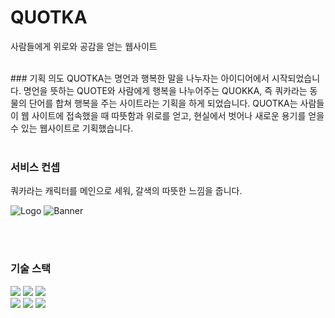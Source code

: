 # QUOTKA
사람들에게 위로와 공감을 얻는 웹사이트

<br>
### 기획 의도
QUOTKA는 명언과 행복한 말을 나누자는 아이디어에서 시작되었습니다. 명언을 뜻하는 QUOTE와 사람에게 행복을 나누어주는 QUOKKA, 즉 쿼카라는 동물의 단어를 합쳐 행복을 주는 사이트라는 기획을 하게 되었습니다.
QUOTKA는 사람들이 웹 사이트에 접속했을 때 따뜻함과 위로를 얻고, 현실에서 벗어나 새로운 용기를 얻을 수 있는 웹사이트로 기획했습니다.
<br><br>

### 서비스 컨셉
쿼카라는 캐릭터를 메인으로 세워, 갈색의 따뜻한 느낌을 줍니다.

![Logo](https://github.com/user-attachments/assets/1717f141-9988-4622-a86a-014486bcacf8)
![Banner](https://github.com/user-attachments/assets/a6ad3f89-2b43-4ad2-bdb9-0e9f3cff87f6)


<br><br>

### 기술 스택
<div>
  <img src="https://img.shields.io/badge/react-61DAFB?style=for-the-badge&logo=react&logoColor=white"> 
  <img src="https://img.shields.io/badge/springboot-6DB33F?style=for-the-badge&logo=springboot&logoColor=white"> 
  <img src="https://img.shields.io/badge/mariadb-003545?style=for-the-badge&logo=mariadb&logoColor=white"> 
</div>
<div>
  <img src="https://img.shields.io/badge/figma-F24E1E?style=for-the-badge&logo=figma&logoColor=white"> 
  <img src="https://img.shields.io/badge/github-181717?style=for-the-badge&logo=github&logoColor=white"> 
  <img src="https://img.shields.io/badge/notion-181717?style=for-the-badge&logo=notion&logoColor=white"> 
</div>

<br><br>
